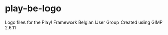 play-be-logo
============

Logo files for the Play! Framework Belgian User Group
Created using GIMP 2.6.11